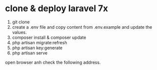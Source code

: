 # clone & deploy laravel 7x

1. git clone
2. create a .env file and copy content from .env.example and update the values.
3. composer install & composer update
4. php artisan migrate:refresh
6. php artisan key:generate
7. php artisan serve

open browser anh check the following address.
